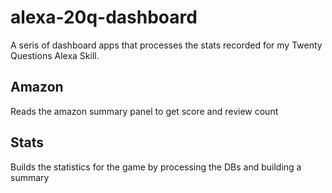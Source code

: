 # alexa-20q-dashboard

A seris of dashboard apps that processes the stats recorded for my Twenty Questions Alexa Skill.


## Amazon
Reads the amazon summary panel to get score and review count

## Stats
Builds the statistics for the game by processing the DBs and building a summary